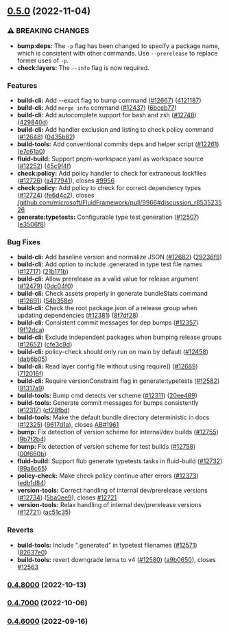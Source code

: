 ## [0.5.0](https://github.com/microsoft/FluidFramework/compare/build-tools_v0.4.8000...build-tools_v0.5.0) (2022-11-04)


### ⚠ BREAKING CHANGES

* **bump:deps:** The `-p` flag has been changed to specify a package
name, which is consistent with
other commands. Use `--prerelease` to replace former uses of `-p`.
* **check:layers:** The `--info` flag is now required.

### Features

* **build-cli:** Add --exact flag to bump command ([#12667](https://github.com/microsoft/FluidFramework/issues/12667)) ([4121187](https://github.com/microsoft/FluidFramework/commit/4121187e77a1c9be34a41138a7254e32e14af149))
* **build-cli:** Add `merge info` command ([#12437](https://github.com/microsoft/FluidFramework/issues/12437)) ([6bceb77](https://github.com/microsoft/FluidFramework/commit/6bceb7762398bd4b42396b77e67773fd3958d87b))
* **build-cli:** Add autocomplete support for bash and zsh ([#12748](https://github.com/microsoft/FluidFramework/issues/12748)) ([429840d](https://github.com/microsoft/FluidFramework/commit/429840df20faca04bf48fea4131c65da5d882c69))
* **build-cli:** Add handler exclusion and listing to check policy command ([#12648](https://github.com/microsoft/FluidFramework/issues/12648)) ([0435b82](https://github.com/microsoft/FluidFramework/commit/0435b82ec14e81aa7ebfd46e30a8bdfb4080d512))
* **build-tools:** Add conventional commits deps and helper script ([#12261](https://github.com/microsoft/FluidFramework/issues/12261)) ([e7c61a0](https://github.com/microsoft/FluidFramework/commit/e7c61a043bcf64d724319a95f7df5ba4695db482))
* **fluid-build:** Support pnpm-workspace.yaml as workspace source ([#12252](https://github.com/microsoft/FluidFramework/issues/12252)) ([45c9f4f](https://github.com/microsoft/FluidFramework/commit/45c9f4fb191fd04e95cc19d4e90756ca3aa93e78))
* **check:policy:** Add policy handler to check for extraneous lockfiles ([#12726](https://github.com/microsoft/FluidFramework/issues/12726)) ([a477941](https://github.com/microsoft/FluidFramework/commit/a4779411b17a2d459ae885e896e98265b143eb1a)), closes [#9956](https://github.com/microsoft/FluidFramework/issues/9956)
* **check:policy:** Add policy to check for correct dependency types ([#12724](https://github.com/microsoft/FluidFramework/issues/12724)) ([fe6d4c2](https://github.com/microsoft/FluidFramework/commit/fe6d4c2985ff23b8f7ecfc532abe2728501e79dc)), closes [/github.com/microsoft/FluidFramework/pull/9966#discussion_r853523526](https://github.com/microsoft//github.com/microsoft/FluidFramework/pull/9966/issues/discussion_r853523526)
* **generate:typetests:** Configurable type test generation ([#12507](https://github.com/microsoft/FluidFramework/issues/12507)) ([e3506f8](https://github.com/microsoft/FluidFramework/commit/e3506f8cad0f43860c3b5bb17f2bd2b76290d8d8))


### Bug Fixes

* **build-cli:** Add baseline version and normalize JSON ([#12682](https://github.com/microsoft/FluidFramework/issues/12682)) ([29236f9](https://github.com/microsoft/FluidFramework/commit/29236f9ecb548842cff6972653ea88b7c37d116a))
* **build-cli:** Add option to include .generated in type test file names ([#12717](https://github.com/microsoft/FluidFramework/issues/12717)) ([21b171b](https://github.com/microsoft/FluidFramework/commit/21b171b620ec56024eb16bc2ab0c6110a0f6daef))
* **build-cli:** Allow prerelease as a valid value for release argument ([#12479](https://github.com/microsoft/FluidFramework/issues/12479)) ([0dc04f0](https://github.com/microsoft/FluidFramework/commit/0dc04f0cc5cb082390cf1621c132dd949caf991f))
* **build-cli:** Check assets properly in generate bundleStats command ([#12691](https://github.com/microsoft/FluidFramework/issues/12691)) ([54b358e](https://github.com/microsoft/FluidFramework/commit/54b358e4e74286de12a25106e5e8020c5911d337))
* **build-cli:** Check the root package.json of a release group when updating dependencies ([#12381](https://github.com/microsoft/FluidFramework/issues/12381)) ([8f7df28](https://github.com/microsoft/FluidFramework/commit/8f7df28992e1c96b15b15c90cb7e9769d9792cde))
* **build-cli:** Consistent commit messages for dep bumps ([#12357](https://github.com/microsoft/FluidFramework/issues/12357)) ([9f12dca](https://github.com/microsoft/FluidFramework/commit/9f12dca5c423d677dd5a88e80984f018f64bc471))
* **build-cli:** Exclude independent packages when bumping release groups ([#12652](https://github.com/microsoft/FluidFramework/issues/12652)) ([cfe3c9d](https://github.com/microsoft/FluidFramework/commit/cfe3c9d41fe9afa2fa23e0805d2cffccc3c257fa))
* **build-cli:** policy-check should only run on main by default ([#12458](https://github.com/microsoft/FluidFramework/issues/12458)) ([dab6b05](https://github.com/microsoft/FluidFramework/commit/dab6b052e0944cddef74119102c6c7db9f8ec1cc))
* **build-cli:** Read layer config file without using require() ([#12689](https://github.com/microsoft/FluidFramework/issues/12689)) ([712016f](https://github.com/microsoft/FluidFramework/commit/712016f1fd1dd9737d551524e466a042b5274a0f))
* **build-cli:** Require versionConstraint flag in generate:typetests ([#12582](https://github.com/microsoft/FluidFramework/issues/12582)) ([91317a9](https://github.com/microsoft/FluidFramework/commit/91317a9c5736dc89c3a93bb890af67e330737873))
* **build-tools:** Bump cmd detects ver scheme ([#12311](https://github.com/microsoft/FluidFramework/issues/12311)) ([20ee489](https://github.com/microsoft/FluidFramework/commit/20ee4890bdbd24d31bdff8b8d4ea669080196564))
* **build-tools:** Generate commit messages for bumps consistently ([#12317](https://github.com/microsoft/FluidFramework/issues/12317)) ([cf28fbd](https://github.com/microsoft/FluidFramework/commit/cf28fbd11225c3c3d5792bb6dee2ead33c74fc3e))
* **build-tools:** Make the default bundle directory deterministic in docs ([#12325](https://github.com/microsoft/FluidFramework/issues/12325)) ([9617d1a](https://github.com/microsoft/FluidFramework/commit/9617d1aaeed4f8632c822f78b59ee9123b1af185)), closes [AB#1961](https://github.com/microsoft/AB/issues/1961)
* **bump:** Fix detection of version scheme for internal/dev builds ([#12755](https://github.com/microsoft/FluidFramework/issues/12755)) ([9b7f2b4](https://github.com/microsoft/FluidFramework/commit/9b7f2b45969c7f2be85ae566d343643c2a4f52f8))
* **bump:** Fix detection of version scheme for test builds ([#12758](https://github.com/microsoft/FluidFramework/issues/12758)) ([00f660b](https://github.com/microsoft/FluidFramework/commit/00f660b0da1c0922425174b016b4bd9a89890408))
* **fluid-build:** Support flub generate typetests tasks in fluid-build ([#12732](https://github.com/microsoft/FluidFramework/issues/12732)) ([99a6c65](https://github.com/microsoft/FluidFramework/commit/99a6c65cdba45aa7bb8c276a2e57808cdccbfd49))
* **policy-check:** Make check policy continue after errors ([#12373](https://github.com/microsoft/FluidFramework/issues/12373)) ([edb1d84](https://github.com/microsoft/FluidFramework/commit/edb1d84e276ea6797c47b4af43bad68279ffbf4e))
* **version-tools:** Correct handling of internal dev/prerelease versions ([#12734](https://github.com/microsoft/FluidFramework/issues/12734)) ([5ba0ee9](https://github.com/microsoft/FluidFramework/commit/5ba0ee99b5eaa1033eb50fe31e25c2580ed3e3c7)), closes [#12721](https://github.com/microsoft/FluidFramework/issues/12721)
* **version-tools:** Relax handling of internal dev/prerelease versions ([#12721](https://github.com/microsoft/FluidFramework/issues/12721)) ([ac51c35](https://github.com/microsoft/FluidFramework/commit/ac51c355dd3891b3db04104627f3faee3a9686fa))


### Reverts

* **build-tools:** Include ".generated" in typetest filenames ([#12571](https://github.com/microsoft/FluidFramework/issues/12571)) ([82637e0](https://github.com/microsoft/FluidFramework/commit/82637e0b3ec8cdd9aefee9775cdc1b1bc7de7f47))
* **build-tools:** revert downgrade lerna to v4 ([#12580](https://github.com/microsoft/FluidFramework/issues/12580)) ([a9b0650](https://github.com/microsoft/FluidFramework/commit/a9b065009e9e3187de4019b67efba96b6a9198d9)), closes [#12563](https://github.com/microsoft/FluidFramework/issues/12563)

### [0.4.8000](https://github.com/microsoft/FluidFramework/compare/build-tools_v0.4.7000...build-tools_v0.4.8000) (2022-10-13)

### [0.4.7000](https://github.com/microsoft/FluidFramework/compare/build-tools_v0.4.6000...build-tools_v0.4.7000) (2022-10-06)

### [0.4.6000](https://github.com/microsoft/FluidFramework/compare/build-tools_v0.4.5000...build-tools_v0.4.6000) (2022-09-16)

